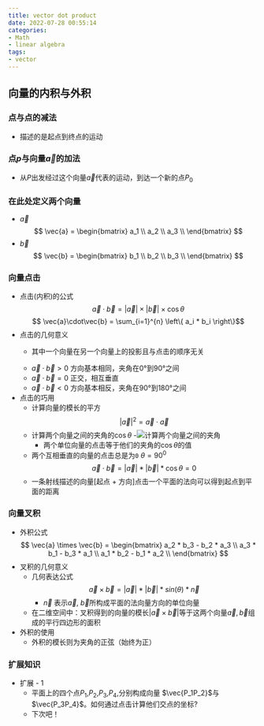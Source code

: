 ```yaml
---
title: vector dot product
date: 2022-07-28 00:55:14
categories:
- Math
- linear algebra
tags:
- vector
---
```


## 向量的内积与外积
### 点与点的减法
- 描述的是起点到终点的运动
### 点${p}$与向量$\vec{a}$的加法
- 从$P$出发经过这个向量$\vec{a}$代表的运动，到达一个新的点$P_0$
### 在此处定义两个向量
- $\vec{a}$
  $$  
       \vec{a} = \begin{bmatrix} 
          a_1 \\
          a_2 \\
          a_3 \\
        \end{bmatrix}
  $$ 
- $\vec{b}$
  $$  
      \vec{b} = \begin{bmatrix} 
        b_1 \\
        b_2 \\
        b_3 \\
      \end{bmatrix}
  $$ 
### 向量点击
- 点击(内积)的公式
  $$\vec{a}\cdot\vec{b} = |\vec{a}|\times|\vec{b}|\times \cos \theta $$
  $$ \vec{a}\cdot\vec{b} = \sum_{i=1}^{n} \left\{ a_i * b_i \right\}$$
- 点击的几何意义
  - <p> 其中一个向量在另一个向量上的投影且与点击的顺序无关 </p>
  - $\vec{a}\cdot\vec{b} > 0$    方向基本相同，夹角在0°到90°之间
  - $\vec{a}\cdot\vec{b} = 0$    正交，相互垂直 
  - $\vec{a}\cdot\vec{b} < 0$    方向基本相反，夹角在90°到180°之间
- 点击的巧用
  - 计算向量的模长的平方
    $$|\vec{a}|^2 = \vec{a} \cdot \vec{a} $$
  - 计算两个向量之间的夹角的$\cos\theta$
    -![计算两个向量之间的夹角](https://raw.githubusercontent.com/Ranbun/images/main/weChat/vector/计算两个向量的夹角.png "计算两个向量之间的夹角")
    - 两个单位向量的点击等于他们的夹角的$\cos\theta$的值
  - 两个互相垂直的向量的点击总是为`0` $\theta = 90^0$
    $$\vec{a} \cdot \vec{b} = |\vec{a}| \ast |\vec{b}| \ast \cos\theta = 0 $$
  - 一条射线描述的向量[起点 + 方向]点击一个平面的法向可以得到起点到平面的距离   
### 向量叉积
- 外积公式
  $$ 
      \vec{a} \times \vec{b} =  
      \begin{bmatrix} 
        a_2 * b_3 - b_2 * a_3 \\
        a_3 * b_1 - b_3 * a_1 \\
        a_1 * b_2 - b_1 * a_2 \\
      \end{bmatrix}
   $$
- 叉积的几何意义
  - 几何表达公式
    $$
      \vec{a} \times \vec{b} = |\vec{a}| * |\vec{b}| * sin(\theta) * \vec{n}
    $$
    - $\vec{n}$ 表示$\vec{a}$, $\vec{b}$所构成平面的法向量方向的单位向量
  - 在二维空间中：叉积得到的向量的模长$|\vec{a}\times\vec{b}|$等于这两个向量$\vec{a},\vec{b}$组成的平行四边形的面积
 - 外积的使用
    - 外积的模长则为夹角的正弦（始终为正）
### 扩展知识
- 扩展 - 1
  - 平面上的四个点$P_1$,$P_2$,$P_3$,$P_4$,分别构成向量 $\vec{P_1P_2}$与$\vec{P_3P_4}$。如何通过点击计算他们交点的坐标?
  - 下次吧！
  





